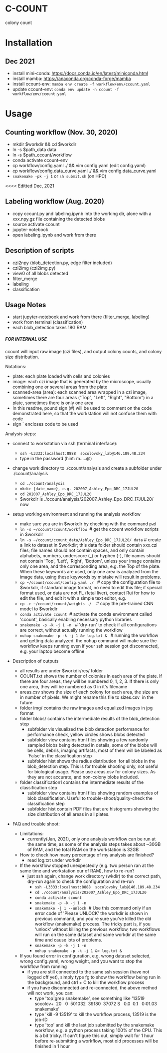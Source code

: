 # C-COUNT

colony count

# Installation
## Dec 2021
- install mini-conda: https://docs.conda.io/en/latest/miniconda.html
- install mamba: https://anaconda.org/conda-forge/mamba 
- install ccount-env: `mamba env create -f workflow/env/ccount.yaml`
- update ccount-env: `conda env update -n ccount -f workflow/env/ccount.yaml`

# Usage
## Counting workflow (Nov. 30, 2020)
- mkdir $workdir && cd $workdir
- ln -s $path_data data
- ln -s $path_ccount/workflow
- conda activate ccount-env
- cp workflow/config.yaml ./ && vim config.yaml (edit config.yaml)
- cp workflow/config.data_curve.yaml ./ && vim config.data_curve.yaml 
- `snakemake -pk -j 1` or `sh submit.sh` (on HPC) 

<<<< Editted Dec, 2021


## Labeling workflow (Aug. 2020)
- copy ccount.py and labeling.ipynb into the working dir, alone with a xxx.npy.gz file containing the detected blobs
- source activate ccount
- jupyter-notebook
- open labeling.ipynb and work from there

## Description of scripts
- czi2npy (blob_detection.py, edge filter included)
- czi2img (czi2img.py)
- view0 of all blobs detected
- filter_merge
- labeling
- classification

## Usage Notes
- start jupyter-notebook and work from there (filter_merge, labeling)
- work from terminal (classification)
- each blob_detection takes 18G RAM

##### FOR INTERNAL USE ####
ccount will input raw image (czi files), and output colony counts, and colony size distribution.

Notations:
- plate: each plate loaded with cells and colonies
- image: each czi image that is generated by the microscope, usually combining one or several areas from the plate
- scanned-area (area): each scanned area wrapped in a czi image, sometimes there are four areas ("Top", "Left", "Right", "Bottom") in a plate, sometimes there is only one area
- In this readme, pound sign (#) will be used to comment on the code demonstrated here, so that the workstation will not confuse them with code
- sign ` encloses code to be used

Analysis steps:
- connect to workstation via ssh (terminal interface):
	- `ssh -L3333:localhost:8888  socolovsky_lab@146.189.48.234`
	- type in the password (hint: m.....@)
- change work directory to ./ccount/analysis and create a subfolder under ./ccount/analysis
	- `cd ./ccount/analysis`
	- `mkdir {date_name}, e.g. 202007_Ashley_Epo_DRC_17JUL20`
	- `cd 202007_Ashley_Epo_DRC_17JUL20`
	- $workdir is ./ccount/analysis/202007_Ashley_Epo_DRC_17JUL20/  now
- setup working environment and running the analysis workflow 
	- make sure you are in $workdir by checking with the command `pwd`
	- `ln -s ~/ccount/ccount/workflow`  # get the ccount workflow scripts in $workdir
	- `ln -s ~/ccount/ccount_data/Ashley_Epo_DRC_17JUL20/ data` # create a link to dataset in $workdir; this data folder should contain xxx.czi files; file names should not contain spaces, and only contain alphabets, numbers, underscore (_) or hyphen (-), file names should not contain 'Top', 'Left', 'Right', 'Bottom', unless your image contains only one area, and the corresponding area, e.g. the Top of the plate. When these keywords are used, only one area is analyzed from the image data, using these keywords by mistake will result in problems.
	- `cp ~/ccount/ccount/config.yaml ./ ` # copy the configuration file to $workdir, if standard image format, no need to edit this file; if special format used, or data are not FL (fetal liver), contact Rui for how to edit the file, and edit it with a simple text editor, e.g. 
	- `cp -r ~/ccount/ccount/weights ./ `  # copy the pre-trained CNN model to $workdir
	- `conda activate ccount`  # activate the conda environment called 'ccount', basically enabling necessary python libraries
	- `snakemake -p -k -j 1 -n`   # 'dry-run' to check if all configurations are correct, without actually running the workflow
	- `nohup snakemake -p -k -j 1 &> log.txt & ` # running the workflow and getting data analyzed. the nohup command will make sure the workflow keeps running even if your ssh session got disconnected, e.g. your laptop become offline
- Description of outputs
	- all results are under $workdir/res/ folder
	- COUNT.txt shows the number of colonies in each area of the plate. If there are four areas, they will be numbered 0, 1, 2, 3. If there is only one area, they will be numbered as 0 in it's filename
	- areas.csv shows the size of each colony for each area, the size are in number of pixels. We might rename this file to sizes.csv  in the future
	- folder img/ contains the raw images and equalized images in jpg format
	- folder blobs/ contains the intermediate results of the blob_detection step 
		- subfolder vis visualized the blob detection performance for performance check, yellow circles shows blobs detected
		- subfolder view contains html files showing a few randomly sampled blobs being detected in details, some of the blobs will be cells, debris, imaging artifacts, most of them will be labeled as 'False' in the classification step
		- subfolder hist shows the radius distribution  for all blobs in the blob_detection step. This is for trouble shooting only, not useful for biological usage. Please use areas.csv for colony sizes. As they are not accurate, and non-colony blobs included.
	- folder classification1 contains the intermediate results of the classification step
		- subfolder view contains html files showing random examples of blob classification. Useful to trouble-shoot/quality-check the classification step
		- subfolder hist contain PDF files that are histograms showing the size distribution of all areas in all plates.

- FAQ and trouble shoot:
	- Limitations:
		- currently(Jan, 2021), only one analysis workflow can be run at the same time, as some of the analysis steps takes about ~30GB of RAM, and the total RAM on the workstation is 32GB
	- How to check how many percentage of my analysis are finished?
		- read log.txt under workdir
	- If the workflow stopped unexpectedly (e.g. two person ran at the same time and workstation our of RAM), how to re-run?
		- just ssh again, change work directory (wkdir) to the correct path, dry-run again to check the configuration and re-run
			- `ssh -L3333:localhost:8888  socolovsky_lab@146.189.48.234`
			- `cd ./ccount/analysis/202007_Ashley_Epo_DRC_17JUL20`
			- `conda activate ccount`
			- `snakemake -p -k -j 1 -n  `
			- `snakemake -j 1 --unlock`  # Use this command only if an error code of 'Please UNLOCK' the workdir is shown in previous command, and you're sure you've killed the old workflow (snakemake) process. The tricky part is, if you 'unlock' without killing the previous workflow, two workflows will run on the same dataset and same workdir at the same time and cause lots of problems. 
			- `snakemake -p -k -j 1 -n`
			- `nohup snakemake -p -k -j 1 &> log.txt &`
	- If you found error in configuration, e.g. wrong dataset selected, wrong config.yaml, wrong weight, and you want to stop the workflow from running
		- if you are still connected to the same ssh session (have not logged off yet), simply type fg to show the workflow being run in the background, and ctrl + C to kill the workflow process 
		- if you have disconnected and re-connected, the above method will not work, you can: 
			- type 'top|grep snakemake', see something like '13519 socolov+  20   0  501032  39180  37072 S   0.0  0.1   0:01.03 snakemake'
			- type 'kill -9 13519' to kill the workflow process, 13519 is the job-ID
			- type 'top' and kill the last job submitted by the snakemake workflow, e.g. a python process taking 100% of the CPU. This is a bit tricky. If can't figure this out, simply wait for 1 hour before re-submitting a workflow, most old processes will be finished in 1 hour
